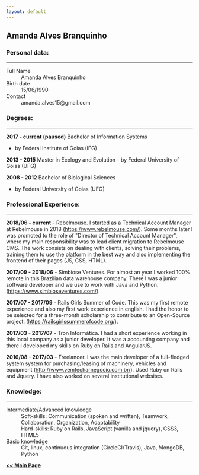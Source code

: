 ```yaml
---
layout: default
---
```


## Amanda Alves Branquinho

### Personal data:

***

<dl>
<dt>Full Name</dt>
<dd>Amanda Alves Branquinho</dd>
<dt>Birth date</dt>
<dd>15/06/1990</dd>
<dt>Contact</dt>
<dd>amanda.alves15@gmail.com</dd>
</dl>


### Degrees:
***

**2017 - current (paused)**      Bachelor of Information Systems
- by Federal Institute of Goias (IFG)

**2013 - 2015**    Master in Ecology and Evolution
        - by Federal University of Goias (UFG)

**2008 - 2012**       Bachelor of Biological Sciences 
- by Federal University of Goias (UFG)
       


### Professional Experience: 
***


**2018/06 - current** - Rebelmouse.
I started as a Technical Account Manager at Rebelmouse in 2018 (https://www.rebelmouse.com/). 
Some months later I was promoted to the role of "Director of Technical Account Manager", where my main responsibility was to lead client migration to Rebelmouse CMS.
The work consists on dealing with clients, solving their problems, training them to use the platform in the best way and also implementing the frontend of their pages (JS, CSS, HTML).

**2017/09 - 2018/06** - Simbiose Ventures.
For almost an year I worked 100% remote in this Brazilian data warehouse company. There I was a junior software developer and we use to work with Java and Python. (https://www.simbioseventures.com/).

**2017/07 - 2017/09** - Rails Girls Summer of Code.
This was my first remote experience and also my first work experience in english. I had the honor to be selected for a three-month scholarship to contribute to an Open-Source project. (https://railsgirlssummerofcode.org/).

**2017/03 - 2017/07** - Tron Informática.
I had a short experience working in this local company as a junior developer. It was a accounting company and there I developed my skills on Ruby on Rails and AngularJS.

**2016/08 - 2017/03** - Freelancer.
I was the main developer of a full-fledged system system for purchasing/leasing of machinery, vehicles and equipment (http://www.vemfecharnegocio.com.br/). Used Ruby on Rails and Jquery.
I have also worked on several institutional websites.



### Knowledge: 
***

<dl>

<dt>Intermediate/Advanced knowledge</dt>
   <dd>
    Soft-skills: Communication (spoken and written), Teamwork, Collaboration, Organization, Adaptability  
  </dd>
  <dd>
    Hard-skills: Ruby on Rails, JavaScript (vanilla and jquery), CSS3, HTML5
  </dd>
  
  <dt>Basic knowledge </dt>
  <dd>
   Git, linux, continuous integration (CircleCI/Travis), Java, MongoDB, Python
  </dd>
</dl>

[**<< Main Page**](./)
